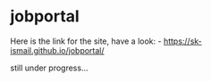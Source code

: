 # jobportal

Here is the link for the site, have a look: - https://sk-ismail.github.io/jobportal/

still under progress...

